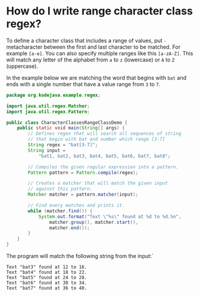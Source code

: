 # How do I write range character class regex?

To define a character class that includes a range of values, put `-` metacharacter between the first and last character to be matched. For example `[a-e]`. You can also specify multiple ranges like this `[a-zA-Z]`. This will match any letter of the alphabet from `a` to `z` (lowercase) or `A` to `Z` (uppercase).

In the example below we are matching the word that begins with `bat` and ends with a single number that have a value range from `3` to `7`.

```java
package org.kodejava.example.regex;

import java.util.regex.Matcher;
import java.util.regex.Pattern;

public class CharacterClassesRangeClassDemo {
    public static void main(String[] args) {
        // Defines regex that will search all sequences of string
        // that begin with bat and number which range [3-7]
        String regex = "bat[3-7]";
        String input =
            "bat1, bat2, bat3, bat4, bat5, bat6, bat7, bat8";

        // Compiles the given regular expression into a pattern.
        Pattern pattern = Pattern.compile(regex);

        // Creates a matcher that will match the given input
        // against this pattern.
        Matcher matcher = pattern.matcher(input);

        // Find every matches and prints it.
        while (matcher.find()) {
            System.out.format("Text \"%s\" found at %d to %d.%n",
                matcher.group(), matcher.start(),
                matcher.end());
        }
    }
}
```

The program will match the following string from the input:`

```text
Text "bat3" found at 12 to 16.
Text "bat4" found at 18 to 22.
Text "bat5" found at 24 to 28.
Text "bat6" found at 30 to 34.
Text "bat7" found at 36 to 40.
```
